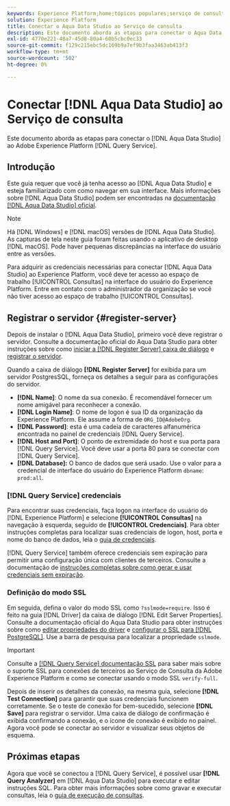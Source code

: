 ```yaml
---
keywords: Experience Platform;home;tópicos populares;serviço de consulta;serviço de consulta;Aqua Data Studio;Aqua data studio;conectar ao serviço de consulta;
solution: Experience Platform
title: Conectar o Aqua Data Studio ao Serviço de consulta
description: Este documento aborda as etapas para conectar o Aqua Data Studio ao Serviço de consulta do Adobe Experience Platform.
exl-id: 4770e221-48a7-45d8-80a4-60b5cbc0ec33
source-git-commit: f129c215ebc5dc169b9a7ef9b3faa3463ab413f3
workflow-type: tm+mt
source-wordcount: '502'
ht-degree: 0%

---
```


# Conectar [!DNL Aqua Data Studio] ao Serviço de consulta

Este documento aborda as etapas para conectar o [!DNL Aqua Data Studio] ao Adobe Experience Platform [!DNL Query Service].

## Introdução

Este guia requer que você já tenha acesso ao [!DNL Aqua Data Studio] e esteja familiarizado com como navegar em sua interface. Mais informações sobre [!DNL Aqua Data Studio] podem ser encontradas na [documentação [!DNL Aqua Data Studio] oficial](https://www.aquaclusters.com/app/home/project/public/aquadatastudio/wikibook/Documentation21.1/page/0/Aqua-Data-Studio-21-1).

>[!NOTE]
>
>Há [!DNL Windows] e [!DNL macOS] versões de [!DNL Aqua Data Studio]. As capturas de tela neste guia foram feitas usando o aplicativo de desktop [!DNL macOS]. Pode haver pequenas discrepâncias na interface do usuário entre as versões.

Para adquirir as credenciais necessárias para conectar [!DNL Aqua Data Studio] ao Experience Platform, você deve ter acesso ao espaço de trabalho [!UICONTROL Consultas] na interface do usuário do Experience Platform. Entre em contato com o administrador da organização se você não tiver acesso ao espaço de trabalho [!UICONTROL Consultas].

## Registrar o servidor {#register-server}

Depois de instalar o [!DNL Aqua Data Studio], primeiro você deve registrar o servidor. Consulte a documentação oficial do Aqua Data Studio para obter instruções sobre como [iniciar a [!DNL Register Server] caixa de diálogo](https://www.aquaclusters.com/app/home/project/public/aquadatastudio/wikibook/Documentation18/page/81/Registering-a-Database-Server#launching_the_register_server_dialog) e [registrar o servidor](https://www.aquaclusters.com/app/home/project/public/aquadatastudio/wikibook/Documentation18/page/81/Registering-a-Database-Server#steps_to_register_a_server_in_aqua_data_studio).

Quando a caixa de diálogo **[!DNL Register Server]** for exibida para um servidor PostgresSQL, forneça os detalhes a seguir para as configurações do servidor.

- **[!DNL Name]**: O nome da sua conexão. É recomendável fornecer um nome amigável para reconhecer a conexão.
- **[!DNL Login Name]**: O nome de logon é sua ID da organização da Experience Platform. Ele assume a forma de `ORG_ID@AdobeOrg`.
- **[!DNL Password]**: esta é uma cadeia de caracteres alfanumérica encontrada no painel de credenciais [!DNL Query Service].
- **[!DNL Host and Port]**: O ponto de extremidade do host e sua porta para [!DNL Query Service]. Você deve usar a porta 80 para se conectar com [!DNL Query Service].
- **[!DNL Database]:** O banco de dados que será usado. Use o valor para a credencial de interface do usuário do Experience Platform `dbname`: `prod:all`.

### [!DNL Query Service] credenciais

Para encontrar suas credenciais, faça logon na interface do usuário do [!DNL Experience Platform] e selecione **[!UICONTROL Consultas]** na navegação à esquerda, seguido de **[!UICONTROL Credenciais]**. Para obter instruções completas para localizar suas credenciais de logon, host, porta e nome do banco de dados, leia o [guia de credenciais](../ui/credentials.md).

[!DNL Query Service] também oferece credenciais sem expiração para permitir uma configuração única com clientes de terceiros. Consulte a documentação de [instruções completas sobre como gerar e usar credenciais sem expiração](../ui/credentials.md#non-expiring-credentials).

### Definição do modo SSL

Em seguida, defina o valor do modo SSL como `?sslmode=require`. Isso é feito na guia [!DNL Driver] da caixa de diálogo [!DNL Edit Server Properties]. Consulte a documentação oficial do Aqua Data Studio para obter instruções sobre como [editar propriedades do driver](https://www.aquaclusters.com/app/home/project/public/aquadatastudio/wikibook/Documentation13/page/116/PostgreSQL#drivers) e [configurar o SSL para [!DNL PostgreSQL]](https://www.aquaclusters.com/app/home/project/public/aquadatastudio/wikibook/Documentation20/page/SSL-Configuration/SSL-Configuration). Use a barra de pesquisa para localizar a propriedade `sslmode`.

>[!IMPORTANT]
>
>Consulte a [[!DNL Query Service] documentação SSL](./ssl-modes.md) para saber mais sobre o suporte SSL para conexões de terceiros ao Serviço de Consulta da Adobe Experience Platform e como se conectar usando o modo SSL `verify-full`.

Depois de inserir os detalhes da conexão, na mesma guia, selecione **[!DNL Test Connection]** para garantir que suas credenciais funcionem corretamente. Se o teste de conexão for bem-sucedido, selecione **[!DNL Save]** para registrar o servidor. Uma caixa de diálogo de confirmação é exibida confirmando a conexão, e o ícone de conexão é exibido no painel. Agora você pode se conectar ao servidor e visualizar seus objetos de esquema.

## Próximas etapas

Agora que você se conectou a [!DNL Query Service], é possível usar **[!DNL Query Analyzer]** em [!DNL Aqua Data Studio] para executar e editar instruções SQL. Para obter mais informações sobre como gravar e executar consultas, leia o [guia de execução de consultas](../best-practices/writing-queries.md).
